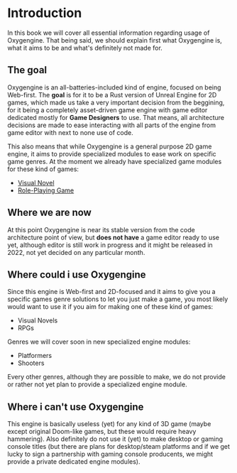 # Introduction

In this book we will cover all essential information regarding usage of Oxygengine.
That being said, we should explain first what Oxygengine is, what it aims to be
and what's definitely not made for.

## The goal

Oxygengine is an all-batteries-included kind of engine, focused on being Web-first.
The **goal** is for it to be a Rust version of Unreal Engine for 2D games, which
made us take a very important decision from the beggining, for it being a completely
asset-driven game engine with game editor dedicated mostly for **Game Designers**
to use. That means, all architecture decisions are made to ease interacting with
all parts of the engine from game editor with next to none use of code.

This also means that while Oxygengine is a general purpose 2D game engine, it aims
to provide specialized modules to ease work on specific game genres. At the moment
we already have specialized game modules for these kind of games:

- [Visual Novel](https://github.com/PsichiX/Oxygengine/tree/master/engine/visual-novel)
- [Role-Playing Game](https://github.com/PsichiX/Oxygengine/tree/master/engine/overworld)

## Where we are now

At this point Oxygengine is near its stable version from the code architecture
point of view, but **does not have** a game editor ready to use yet, although
editor is still work in progress and it might be released in 2022, not yet decided
on any particular month.

## Where could i use Oxygengine

Since this engine is Web-first and 2D-focused and it aims to give you a specific
games genre solutions to let you just make a game, you most likely would want to
use it if you aim for making one of these kind of games:
- Visual Novels
- RPGs

Genres we will cover soon in new specialized engine modules:
- Platformers
- Shooters

Every other genres, although they are possible to make, we do not provide or
rather not yet plan to provide a specialized engine module.

## Where i can't use Oxygengine

This engine is basically useless (yet) for any kind of 3D game (maybe except
original Doom-like games, but these would require heavy hammering).
Also definitely do not use it (yet) to make desktop or gaming console titles
(but there are plans for desktop/steam platforms and if we get lucky to sign a
partnership with gaming console producents, we might provide a private dedicated
engine modules).
